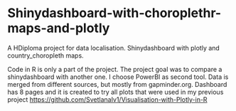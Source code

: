 # Shinydashboard-with-choroplethr-maps-and-plotly
A HDiploma project for data localisation.  Shinydashboard with plotly and country_choropleth maps.

Code in R is only a part of the project. The project goal was to compare a shinydashboard with another one. I choose PowerBI as second tool.
Data is merged from different sources, but mostly from gapminder.org.
Dashboard has 8 pages and it is created to try all plots that were used in my previous project https://github.com/SvetlanaIv1/Visualisation-with-Plotly-in-R
